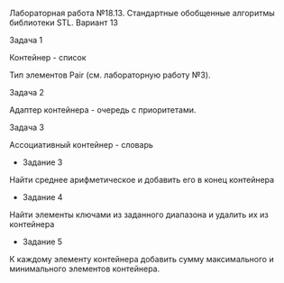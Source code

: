 Лабораторная работа №18.13. Стандартные обобщенные алгоритмы библиотеки STL. Вариант 13

Задача 1

Контейнер - список

Тип элементов Pair (см. лабораторную работу №3).

Задача 2

Адаптер контейнера - очередь с приоритетами.

Задача 3

Ассоциативный контейнер - словарь

+ Задание 3

Найти среднее арифметическое и добавить его в конец контейнера

+ Задание 4

Найти элементы ключами из заданного диапазона и удалить их из контейнера

+ Задание 5

К каждому элементу контейнера добавить сумму максимального и минимального элементов контейнера.
